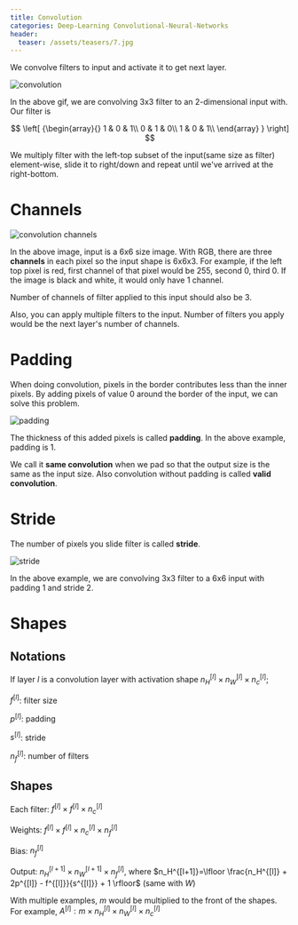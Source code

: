 ```yaml
---
title: Convolution
categories: Deep-Learning Convolutional-Neural-Networks
header:
  teaser: /assets/teasers/7.jpg
---
```


We convolve filters to input and activate it to get next layer.

![convolution](https://lh3.googleusercontent.com/s66KFpxROYljq5GuJWm6AXKrVcWBkucUccAUPZ9mS4Dc28IUmtMzoTKDl7O43-IDYanQzNkFFG9mjvNrQko5YCEMAebjayV_2xE007Q8tZDm9r_DqBOA_Ck1vabk-GbVi7kfdAg1TQ=w2400)

In the above gif, we are convolving 3x3 filter to an 2-dimensional input with. Our filter is

$$
\left[ {\begin{array}{}
     1 & 0 & 1\\
     0 & 1 & 0\\
     1 & 0 & 1\\
    \end{array} } \right]
$$

We multiply filter with the left-top subset of the input(same size as filter) element-wise, slide it to right/down and repeat until we've arrived at the right-bottom.

# Channels

![convolution channels](https://lh3.googleusercontent.com/slyGpk4A6g_cgWXJwfL5sd9FoUn2GQOgCquafBygfLo-9Vls3YkS1Rn2qXVyi2Uwr2_aFWsyuDP4Sa8OkqHjkT1_b-LA1MdyEpopyxRRRUhNEe6Qhu6g74lZZseTk-jrKuIBbpUEyw=w2400)

In the above image, input is a 6x6 size image. With RGB, there are three **channels** in each pixel so the input shape is 6x6x3. For example, if the left top pixel is red, first channel of that pixel would be 255, second 0, third 0. If the image is black and white, it would only have 1 channel.

Number of channels of filter applied to this input should also be 3.

Also, you can apply multiple filters to the input. Number of filters you apply would be the next layer's number of channels.

# Padding

When doing convolution, pixels in the border contributes less than the inner pixels. By adding pixels of value 0 around the border of the input, we can solve this problem.

![padding](https://lh3.googleusercontent.com/QWXsdYdOhEEOE5zCasxfA0PkdxrYfS4UcRvkc90eiDKlSGi6zQtr5ezlPmFig-qvjEfRSrMUZXjmw23zzJfQqpyCXymU6hXUJmw72i8LZIx21WJF03ySORb9IXAuzjRH4VT5jayKQA=w2400)

The thickness of this added pixels is called **padding**. In the above example, padding is 1.

We call it **same convolution** when we pad so that the output size is the same as the input size. Also convolution without padding is called **valid convolution**.

# Stride

The number of pixels you slide filter is called **stride**.

![stride](https://lh3.googleusercontent.com/dBYi1RDjgqJqr9qcpO8giNvzdxgrPn5rpMmnYEDL9_D71S4-KhdvtoUwHhbbCiAIxsxn7ScAPDtNpyOFdr9-_HHrgLNSYlEv4k3shnTJhbfdJPtnUHbH-wpOVEWfWpySo2Y7EZX8xg=w2400)

In the above example, we are convolving 3x3 filter to a 6x6 input with padding 1 and stride 2.

# Shapes

## Notations

If layer $l$ is a convolution layer with activation shape $n_H^{[l]} \times n_W^{[l]} \times n_c^{[l]}$;

$f^{[l]}$: filter size

$p^{[l]}$: padding

$s^{[l]}$: stride

$n_f^{[l]}$: number of filters

## Shapes

Each filter: $f^{[l]}\times f^{[l]}\times n_c^{[l]}$

Weights: $f^{[l]} \times f^{[l]} \times n_c^{[l]} \times n_f^{[l]}$

Bias: $n_f^{[l]}$

Output: $n_H^{[l+1]} \times n_W^{[l+1]} \times n_f^{[l]}$, where $n_H^{[l+1]}=\lfloor \frac{n_H^{[l]} + 2p^{[l]} - f^{[l]}}{s^{[l]}} + 1 \rfloor$ (same with $W$)

With multiple examples, $m$ would be multiplied to the front of the shapes. For example, $A^{[l]}: m \times n_H^{[l]} \times n_W^{[l]} \times n_c^{[l]}$

